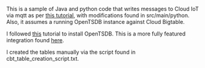 This is a sample of Java and python code that writes messages to Cloud IoT via mqtt as per [this tutorial](https://cloud.google.com/iot/docs/protocol_bridge_guide#mqtt_client_samples), with modifications found in src/main/python. Also, it assumes a running OpenTSDB instance against Cloud Bigtable.

I followed [this](http://opentsdb.net/docs/build/html/user_guide/backends/bigtable.html) tutorial to install OpenTSDB.  This is a more fully featured integration found [here](https://cloud.google.com/solutions/opentsdb-cloud-platform).

I created the tables manually via the script found in cbt_table_creation_script.txt.
